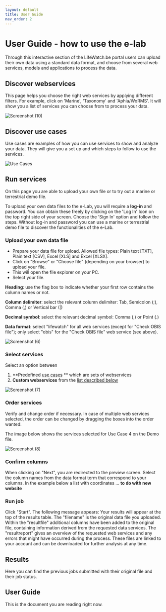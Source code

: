 ```yaml
---
layout: default
title: User Guide
nav_order: 2
---
```


# User Guide - how to use the e-lab
Through this interactive section of the LifeWatch.be portal users can upload their own data using a standard data format, and choose from several web services, models and applications to process the data.

## Discover webservices 
This page helps you choose the right web services by applying different filters. For example, click on 'Marine', 'Taxonomy' and 'Aphia/WoRMS'. It will show you a list of services you can choose from to process your data.

![Screenshot (10)](https://github.com/lifewatch/elab-documentation/assets/144227108/e509df40-7c61-4495-8f90-04427a69eae9)

## Discover use cases 
Use cases are examples of how you can use services to show and analyze your data. They will give you a set up and which steps to follow to use the services. 

![Use Cases](https://github.com/lifewatch/elab-documentation/assets/144227108/f32be554-cf11-4da3-a947-7d7ad4e8fb7d)

## Run services 
On this page you are able to upload your own file or to try out a marine or terrestrial demo file. 

To upload your own data files to the e-Lab, you will require a **log-in** and password. You can obtain these freely by clicking on the 'Log In' Icon on the top right side of your screen. Choose the 'Sign In' option and follow the steps. 
Without log-in and password you can use a marine or terrestrial demo file to discover the functionalities of the e-Lab.


### Upload your own data file

- Prepare your data file for upload. Allowed file types: Plain text [TXT], Plain text [CSV], Excel [XLS] and Excel [XLSX]. 
- Click on "Browse" or "Choose file" (depending on your browser) to upload your file.
- This will open the file explorer on your PC.
- Select your file.

**Heading**: use the flag box to indicate whether your first row contains the column names or not.

**Column delimiter**: select the relevant column delimiter: Tab, Semicolon (;), Comma (,) or Vertical bar (|)

**Decimal symbol**: select the relevant decimal symbol: Comma (,) or Point (.)

**Data format**: select "lifewatch" for all web services (except for "Check OBIS file"); only select "obis" for the "Check OBIS file" web service (see above).

![Screenshot (6)](https://github.com/lifewatch/elab-documentation/assets/144227108/273dde5d-084f-4059-89c4-64281f452c53)

### Select services

Select an option between 
1. **Predefined [use cases](docs/use-cases.md) ** which are sets of webservices
1. **Custom webservices** from the [list described below](docs/web-services-description.md) 

![Screenshot (7)](https://github.com/lifewatch/elab-documentation/assets/144227108/4bb31e03-0ce8-43c5-a32c-dcfe1676e2c9)

### Order services 
Verify and change order if necessary. In case of multiple web services selected, the order can be changed by dragging the boxes into the order wanted. 

The image below shows the services selected for Use Case 4 on the Demo file.

![Screenshot (8)](https://github.com/lifewatch/elab-documentation/assets/144227108/85d1cc81-cadf-44e4-8834-e2d8bec183e1)


### Confirm columns
When clicking on "Next", you are redirected to the preview screen. Select the column names from the data format term that correspond to your columns. In the example below a list with coordinates ... **to do with new website**



### Run job
Click "Start". The following message appears: Your results will appear at the top of the results table. The "filename" is the original data file you uploaded. Within the "resultfile" additional columns have been added to the original file, containing information derived from the requested data services. The "resultreport" gives an overview of the requested web services and any errors that might have occurred during the process. These files are linked to your account and can be downloaded for further analysis at any time. 

## Results 
Here you can find the previous jobs submitted with their original file and their job status.

## User Guide 
This is the document you are reading right now.
